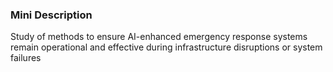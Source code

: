 ### Mini Description

Study of methods to ensure AI-enhanced emergency response systems remain operational and effective during infrastructure disruptions or system failures
